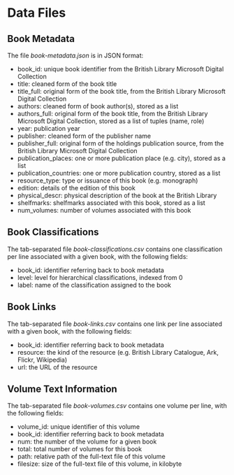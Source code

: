 # Data Files

## Book Metadata

The file *book-metadata.json* is in JSON format:

- book_id: unique book identifier from the British Library Microsoft Digital Collection
- title: cleaned form of the book title
- title_full: original form of the book title, from the British Library Microsoft Digital Collection
- authors: cleaned form of book author(s), stored as a list
- authors_full: original form of the book title, from the British Library Microsoft Digital Collection, stored as a list of tuples (name, role)
- year: publication year
- publisher: cleaned form of the publisher name
- publisher_full: original form of the holdings publication source, from the British Library Microsoft Digital Collection
- publication_places: one or more publication place (e.g. city), stored as a list
- publication_countries: one or more publication country, stored as a list
- resource_type: type or issuance of this book (e.g. monograph)
- edition: details of the edition of this book
- physical_descr: physical description of the book at the British Library
- shelfmarks: shelfmarks associated with this book, stored as a list
- num_volumes: number of volumes associated with this book

## Book Classifications

The tab-separated file *book-classifications.csv* contains one classification per line associated with a given book, with the following fields:

- book_id: identifier referring back to book metadata
- level: level for hierarchical classifications, indexed from 0
- label: name of the classification assigned to the book

## Book Links

The tab-separated file *book-links.csv* contains one link per line associated with a given book, with the following fields:

- book_id: identifier referring back to book metadata
- resource: the kind of the resource (e.g. British Library Catalogue, Ark, Flickr, Wikipedia)
- url: the URL of the resource

## Volume Text Information

The tab-separated file *book-volumes.csv* contains one volume per line, with the following fields:

- volume_id: unique identifier of this volume
- book_id: identifier referring back to book metadata
- num: the number of the volume for a given book
- total: total number of volumes for this book
- path: relative path of the full-text file of this volume
- filesize: size of the full-text file of this volume, in kilobyte

